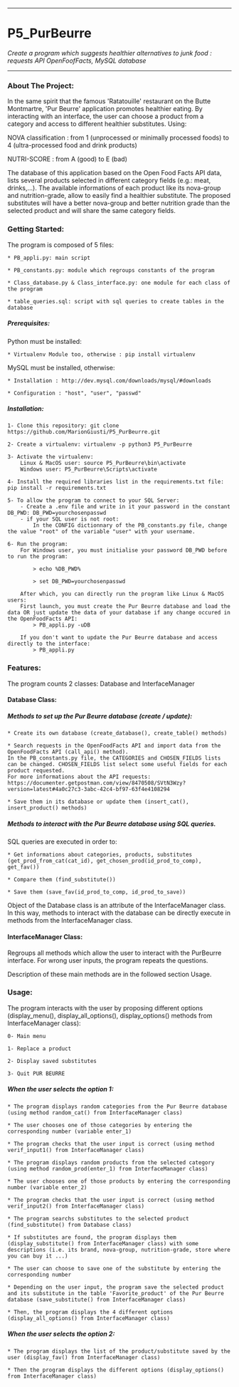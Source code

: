 ****************************************************************************************************************
# P5_PurBeurre
*Create a program which suggests healthier alternatives to junk food : requests API OpenFoofFacts, MySQL database*
*****************************************************************************************************************


### About The Project:

In the same spirit that the famous 'Ratatouille' restaurant on the Butte Montmartre, 'Pur Beurre' application 
promotes healthier eating.
By interacting with an interface, the user can choose a product from a category and access to different healthier 
substitutes. Using:

NOVA classification : from 1 (unprocessed or minimally processed foods) to 4 (ultra-processed food and drink products)

NUTRI-SCORE : from A (good) to E (bad) 

The database of this application based on the Open Food Facts API data, lists several products selected in different
category fields (e.g.: meat, drinks,...). The available informations of each product like its nova-group and nutrition-grade, allow to easily find a healthier 
substitute. The proposed substitutes will have a better nova-group and better nutrition grade than the selected product 
and will share the same category fields.


### Getting Started:

The program is composed of 5 files:

	* PB_appli.py: main script
	
	* PB_constants.py: module which regroups constants of the program
	
	* Class_database.py & Class_interface.py: one module for each class of the program
	
	* table_queries.sql: script with sql queries to create tables in the database
	
	
##### Prerequisites:
Python must be installed:

	* Virtualenv Module too, otherwise : pip install virtualenv
	
MySQL must be installed, otherwise:

	* Installation : http://dev.mysql.com/downloads/mysql/#downloads
	
	* Configuration : "host", "user", "passwd"

##### Installation:

	1- Clone this repository: git clone https://github.com/MarionGiusti/P5_PurBeurre.git
	
	2- Create a virtualenv: virtualenv -p python3 P5_PurBeurre
	
	3- Activate the virtualenv:
		Linux & MacOS user: source P5_PurBeurre\bin\activate
		Windows user: P5_PurBeurre\Scripts\activate
	
	4- Install the required libraries list in the requirements.txt file: pip install -r requirements.txt
		
	5- To allow the program to connect to your SQL Server:
		- Create a .env file and write in it your password in the constant DB_PWD: DB_PWD=yourchosenpasswd
		- if your SQL user is not root: 
			In the CONFIG dictionnary of the PB_constants.py file, change the value "root" of the variable "user" with your username.

	6- Run the program:
		For Windows user, you must initialise your password DB_PWD before to run the program:
			
			> echo %DB_PWD%
			
			> set DB_PWD=yourchosenpasswd
			
		After which, you can directly run the program like Linux & MacOS users:	
		First launch, you must create the Pur Beurre database and load the data OR just update the data of your database if any change occured in the OpenFoodFacts API:
			> PB_appli.py -uDB
			
		If you don't want to update the Pur Beurre database and access directly to the interface:
			> PB_appli.py
			

### Features:

The program counts 2 classes: Database and InterfaceManager

#### Database Class:
##### Methods to set up the Pur Beurre database (create / update):

	* Create its own database (create_database(), create_table() methods)
	
	* Search requests in the OpenFoodFacts API and import data from the OpenFoodFacts API (call_api() method). 
	In the PB_constants.py file, the CATEGORIES and CHOSEN_FIELDS lists can be changed. CHOSEN_FIELDS list select some useful fields for each product requested.
	For more informations about the API requests: https://documenter.getpostman.com/view/8470508/SVtN3Wzy?version=latest#4a0c27c3-3abc-42c4-bf97-63f4e4108294
	
	* Save them in its database or update them (insert_cat(), insert_product() methods)


##### Methods to interact with the Pur Beurre database using SQL queries. 

SQL queries are executed in order to:
	
	* Get informations about categories, products, substitutes (get_prod_from_cat(cat_id), get_chosen_prod(id_prod_to_comp), get_fav())
	
	* Compare them (find_substitute())
	
	* Save them (save_fav(id_prod_to_comp, id_prod_to_save))


Object of the Database class is an attribute of the InterfaceManager class. In this way, methods to interact with the database can be directly execute in methods from 
the InterfaceManager class.

#### InterfaceManager Class:
Regroups all methods which allow the user to interact with the PurBeurre interface. 
For wrong user inputs, the program repeats the questions.

Description of these main methods are in the followed section Usage.


### Usage:

The program interacts with the user by proposing different options (display_menu(), display_all_options(), display_options() methods from InterfaceManager class): 
	
	0- Main menu
	
	1- Replace a product
	
	2- Display saved substitutes
	
	3- Quit PUR BEURRE
	
	
##### When the user selects the option 1:

	* The program displays random categories from the Pur Beurre database (using method random_cat() from InterfaceManager class)
	
	* The user chooses one of those categories by entering the corresponding number (variable enter_1)
	
	* The program checks that the user input is correct (using method verif_input1() from InterfaceManager class)
	
	* The program displays random products from the selected category (using method random_prod(enter_1) from InterfaceManager class)
	
	* The user chooses one of those products by entering the corresponding number (variable enter_2)
	
	* The program checks that the user input is correct (using method verif_input2() from InterfaceManager class)
	
	* The program searchs substitutes to the selected product (find_substitute() from Database class)
	
	* If substitutes are found, the program displays them (display_substitute() from InterfaceManager class) with some descriptions (i.e. its brand, nova-group, nutrition-grade, store where you can buy it ...)
	
	* The user can choose to save one of the substitute by entering the corresponding number
	
	* Depending on the user input, the program save the selected product and its substitute in the table 'Favorite_product' of the Pur Beurre database (save_substitute() from InterfaceManager class)
	
	* Then, the program displays the 4 different options (display_all_options() from InterfaceManager class)
	

##### When the user selects the option 2:

	* The program displays the list of the product/substitute saved by the user (display_fav() from InterfaceManager class)
	
	* Then the program displays the different options (display_options() from InterfaceManager class)
